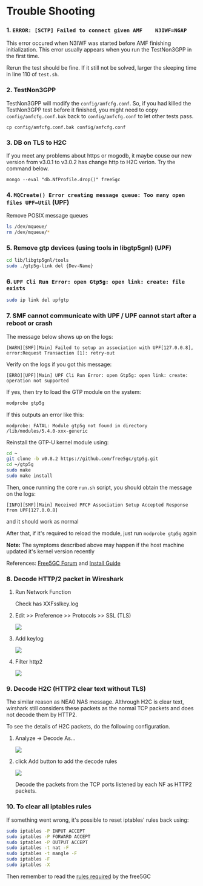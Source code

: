 <!-- Google tag (gtag.js) --> <script async src="https://www.googletagmanager.com/gtag/js?id=G-JETJ7TJ805"></script> <script> window.dataLayer = window.dataLayer || []; function gtag(){dataLayer.push(arguments);} gtag('js', new Date()); gtag('config', 'G-JETJ7TJ805'); </script>

# Trouble Shooting

### 1. `ERROR: [SCTP] Failed to connect given AMF    N3IWF=NGAP`

This error occured when N3IWF was started before AMF finishing initialization. This error usually appears when you run the TestNon3GPP in the first time.

Rerun the test should be fine. If it still not be solved, larger the sleeping time in line 110 of `test.sh`.

### 2. TestNon3GPP

TestNon3GPP will modify the `config/amfcfg.conf`. So, if you had killed the TestNon3GPP test before it finished, you might need to copy `config/amfcfg.conf.bak` back to `config/amfcfg.conf` to let other tests pass.

`cp config/amfcfg.conf.bak config/amfcfg.conf`

### 3. DB on TLS to H2C

If you meet any problems about https or mogodb, it maybe couse our new version from v3.0.1 to v3.0.2 has change http to H2C verion. Try the command below.

`mongo --eval "db.NfProfile.drop()" free5gc`

### 4. `MQCreate() Error creating message queue: Too many open files UPF=Util` (UPF)

Remove POSIX message queues

```bash
ls /dev/mqueue/
rm /dev/mqueue/*
```

### 5. Remove gtp devices (using tools in libgtp5gnl) (UPF)
```bash
cd lib/libgtp5gnl/tools
sudo ./gtp5g-link del {Dev-Name}
```

### 6. `UPF Cli Run Error: open Gtp5g: open link: create: file exists`
```bash
sudo ip link del upfgtp
```

### 7. SMF cannot communicate with UPF / UPF cannot start after a reboot or crash

The message below shows up on the logs:

```log
[WARN][SMF][Main] Failed to setup an association with UPF[127.0.0.8], error:Request Transaction [1]: retry-out
```

Verify on the logs if you got this message:

```log
[ERRO][UPF][Main] UPF Cli Run Error: open Gtp5g: open link: create: operation not supported
```

If yes, then try to load the GTP module on the system:

```bash
modprobe gtp5g
```

If this outputs an error like this:

```log
modprobe: FATAL: Module gtp5g not found in directory /lib/modules/5.4.0-xxx-generic
```

Reinstall the GTP-U kernel module using:
```bash
cd ~
git clone -b v0.8.2 https://github.com/free5gc/gtp5g.git
cd ~/gtp5g
sudo make
sudo make install
```

Then, once running the core `run.sh` script, you should obtain the message on the logs:

```log
[INFO][SMF][Main] Received PFCP Association Setup Accepted Response from UPF[127.0.0.8]
```

and it should work as normal

After that, if it's required to reload the module, just run `modprobe gtp5g` again

**Note:** The symptoms described above may happen if the host machine updated it's kernel version recently

References: [Free5GC Forum](https://forum.free5gc.org/t/erro-upf-main-upf-cli-run-error-open-gtp5g-open-link-create-operation-not-supported/1795) and [Install Guide](./3-install-free5gc.md)

### 8. Decode HTTP/2 packet in Wireshark
    
1. Run Network Function

    Check has XXFsslkey.log

2. Edit >> Preference >> Protocols >> SSL (TLS)
    
    ![](https://i.imgur.com/dzzMib5.png)

3. Add keylog

    ![](https://i.imgur.com/gV7x5QU.png)

4. Filter http2

    ![](https://i.imgur.com/ctBIYQy.png)

### 9. Decode H2C (HTTP2 clear text without TLS)

The similar reason as NEA0 NAS message. Althrough H2C is clear text, wirshark still considers these packets as the normal TCP packets and does not decode them by HTTP2.

To see the details of H2C packets, do the following configuration.

1. Analyze → Decode As…

    ![](https://i.imgur.com/NJ2brow.png)

2. click Add button to add the decode rules

    ![](https://i.imgur.com/Ct4KLgO.png)

    Decode the packets from the TCP ports listened by each NF as HTTP2 packets.

### 10. To clear all iptables rules

If something went wrong, it's possible to reset iptables' rules back using:
```bash
sudo iptables -P INPUT ACCEPT
sudo iptables -P FORWARD ACCEPT
sudo iptables -P OUTPUT ACCEPT
sudo iptables -t nat -F
sudo iptables -t mangle -F
sudo iptables -F
sudo iptables -X
```

Then remember to read the [rules required](./5-install-ueransim.md#7-testing-ueransim-against-free5gc) by the free5GC

